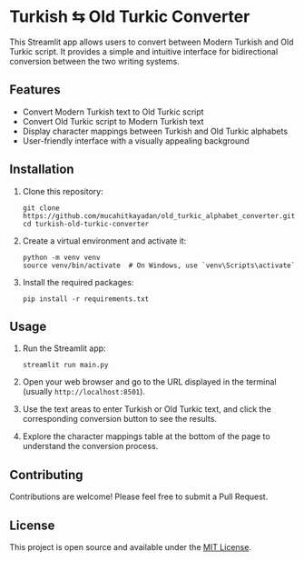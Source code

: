 # Turkish ⇆ Old Turkic Converter

This Streamlit app allows users to convert between Modern Turkish and Old Turkic script. It provides a simple and intuitive interface for bidirectional conversion between the two writing systems.

## Features

- Convert Modern Turkish text to Old Turkic script
- Convert Old Turkic script to Modern Turkish text
- Display character mappings between Turkish and Old Turkic alphabets
- User-friendly interface with a visually appealing background

## Installation

1. Clone this repository:
   ```
   git clone https://github.com/mucahitkayadan/old_turkic_alphabet_converter.git
   cd turkish-old-turkic-converter
   ```

2. Create a virtual environment and activate it:
   ```
   python -m venv venv
   source venv/bin/activate  # On Windows, use `venv\Scripts\activate`
   ```

3. Install the required packages:
   ```
   pip install -r requirements.txt
   ```

## Usage

1. Run the Streamlit app:
   ```
   streamlit run main.py
   ```

2. Open your web browser and go to the URL displayed in the terminal (usually `http://localhost:8501`).

3. Use the text areas to enter Turkish or Old Turkic text, and click the corresponding conversion button to see the results.

4. Explore the character mappings table at the bottom of the page to understand the conversion process.

## Contributing

Contributions are welcome! Please feel free to submit a Pull Request.

## License

This project is open source and available under the [MIT License](LICENSE).

